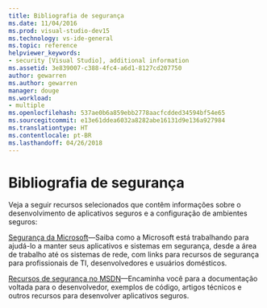 ```yaml
---
title: Bibliografia de segurança
ms.date: 11/04/2016
ms.prod: visual-studio-dev15
ms.technology: vs-ide-general
ms.topic: reference
helpviewer_keywords:
- security [Visual Studio], additional information
ms.assetid: 3e839007-c388-4fc4-a6d1-8127cd207750
author: gewarren
ms.author: gewarren
manager: douge
ms.workload:
- multiple
ms.openlocfilehash: 537ae0b6a859ebb2778aacfcdded34594bf54e65
ms.sourcegitcommit: e13e61ddea6032a8282abe16131d9e136a927984
ms.translationtype: HT
ms.contentlocale: pt-BR
ms.lasthandoff: 04/26/2018
---
```

# <a name="security-bibliography"></a>Bibliografia de segurança

Veja a seguir recursos selecionados que contêm informações sobre o desenvolvimento de aplicativos seguros e a configuração de ambientes seguros:

[Segurança da Microsoft](https://www.microsoft.com/security/default.aspx)&mdash;Saiba como a Microsoft está trabalhando para ajudá-lo a manter seus aplicativos e sistemas em segurança, desde a área de trabalho até os sistemas de rede, com links para recursos de segurança para profissionais de TI, desenvolvedores e usuários domésticos.

[Recursos de segurança no MSDN](https://technet.microsoft.com/security/)&mdash;Encaminha você para a documentação voltada para o desenvolvedor, exemplos de código, artigos técnicos e outros recursos para desenvolver aplicativos seguros.